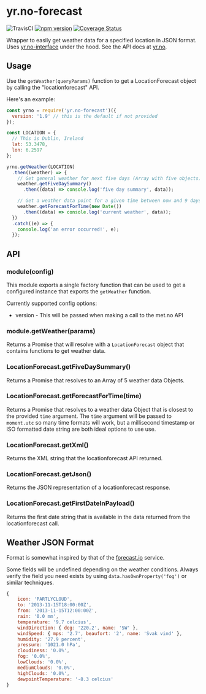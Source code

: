 yr.no-forecast
==============

![TravisCI](https://travis-ci.org/evanshortiss/yr.no-forecast.svg) [![npm version](https://badge.fury.io/js/yr.no-forecast.svg)](https://badge.fury.io/js/yr.no-forecast) [![Coverage Status](https://coveralls.io/repos/github/evanshortiss/yr.no-forecast/badge.svg?branch=master)](https://coveralls.io/github/evanshortiss/yr.no-forecast?branch=master)

Wrapper to easily get weather data for a specified location in JSON format. Uses [yr.no-interface](https://github.com/evanshortiss/yr.no-interface) under the
hood. See the API docs at [yr.no](http://api.yr.no/weatherapi/locationforecast/1.9/documentation).


## Usage
Use the ```getWeather(queryParams)``` function to get a
LocationForecast object by calling the "locationforecast" API.

Here's an example:


```js
const yrno = require('yr.no-forecast')({
  version: '1.9' // this is the default if not provided
});

const LOCATION = {
  // This is Dublin, Ireland
  lat: 53.3478,
  lon: 6.2597
};

yrno.getWeather(LOCATION)
  .then((weather) => {
    // Get general weather for next five days (Array with five objects)
    weather.getFiveDaySummary()
      .then((data) => console.log('five day summary', data));

    // Get a weather data point for a given time between now and 9 days ahead
    weather.getForecastForTime(new Date())
      .then((data) => console.log('current weather', data));
  })
  .catch((e) => {
    console.log('an error occurred!', e);
  });
```

## API

### module(config)
This module exports a single factory function that can be used to get a
configured instance that exports the `getWeather` function.

Currently supported config options:

* version - This will be passed when making a call to the met.no API


### module.getWeather(params)
Returns a Promise that will resolve with a `LocationForecast` object that
contains functions to get weather data.

### LocationForecast.getFiveDaySummary()
Returns a Promise that resolves to an Array of 5 weather data Objects.

### LocationForecast.getForecastForTime(time)
Returns a Promise that resolves to a weather data Object that is closest to the
provided `time` argument. The `time` argument will be passed to `moment.utc` so
many time formats will work, but a millisecond timestamp or ISO formatted date
string are both ideal options to use use.

### LocationForecast.getXml()
Returns the XML string that the locationforecast API returned.

### LocationForecast.getJson()
Returns the JSON representation of a locationforecast response.

### LocationForecast.getFirstDateInPayload()
Returns the first date string that is available in the data returned from the
locationforecast call.


## Weather JSON Format
Format is somewhat inspired by that of the
[forecast.io](https://developer.forecast.io/) service.

Some fields will be undefined depending on the weather conditions. Always
verify the field you need exists by using `data.hasOwnProperty('fog')`
or similar techniques.

```js
{
    icon: 'PARTLYCLOUD',
    to: '2013-11-15T18:00:00Z',
    from: '2013-11-15T12:00:00Z',
    rain: '0.0 mm',
    temperature: '9.7 celcius',
    windDirection: { deg: '220.2', name: 'SW' },
    windSpeed: { mps: '2.7', beaufort: '2', name: 'Svak vind' },
    humidity: '27.9 percent',
    pressure: '1021.0 hPa',
    cloudiness: '0.0%',
    fog: '0.0%',
    lowClouds: '0.0%',
    mediumClouds: '0.0%',
    highClouds: '0.0%',
    dewpointTemperature: '-8.3 celcius'
}
```
